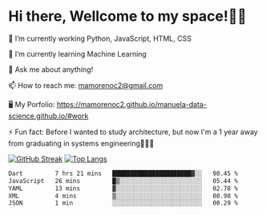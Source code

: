 # Hi there, Wellcome to my space!✌🏾

🔭 I’m currently working Python, JavaScript, HTML, CSS

🌱 I’m currently learning Machine Learning

💬 Ask me about anything!

📫 How to reach me: mamorenoc2@gmail.com

🖥️ My Porfolio: https://mamorenoc2.github.io/manuela-data-science.github.io/#work

⚡ Fun fact: Before I wanted to study architecture, but now I'm a 1 year away from graduating in systems engineering🤣🤣🤣

[![GitHub Streak](https://streak-stats.demolab.com/?user=mamorenoc2&theme=tokyonight_duo)](https://git.io/streak-stats)                 [![Top Langs](https://github-readme-stats.vercel.app/api/top-langs/?username=mamorenoc2&layout=compact&theme=tokyonight)](https://github.com/anuraghazra/github-readme-stats)

<!--START_SECTION:waka-->

```txt
Dart         7 hrs 21 mins   ██████████████████████▓░░   90.45 %
JavaScript   26 mins         █▒░░░░░░░░░░░░░░░░░░░░░░░   05.44 %
YAML         13 mins         ▓░░░░░░░░░░░░░░░░░░░░░░░░   02.78 %
XML          4 mins          ▒░░░░░░░░░░░░░░░░░░░░░░░░   00.98 %
JSON         1 min           ░░░░░░░░░░░░░░░░░░░░░░░░░   00.29 %
```

<!--END_SECTION:waka-->
